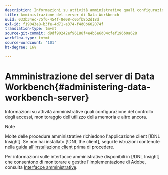 ```yaml
---
description: Informazioni su attività amministrative quali configurazione del controllo degli accessi, monitoraggio dell’utilizzo della memoria e altro ancora.
title: Amministrazione del server di Data Workbench
uuid: 033b34ec-75f6-454f-8e08-c05fb8b2d18d
exl-id: f19043e8-b3fe-4d71-a374-f4d0b602074f
translation-type: tm+mt
source-git-commit: d9df90242ef96188f4e4b5e6d04cfef196b0a628
workflow-type: tm+mt
source-wordcount: '101'
ht-degree: 16%

---
```


# Amministrazione del server di Data Workbench{#administering-data-workbench-server}

Informazioni su attività amministrative quali configurazione del controllo degli accessi, monitoraggio dell’utilizzo della memoria e altro ancora.

>[!NOTE]
>
>Molte delle procedure amministrative richiedono l&#39;applicazione client [!DNL Insight]. Se non hai installato [!DNL the client], segui le istruzioni contenute nella [guida all&#39;installazione client](https://docs.adobe.com/content/help/it-IT/data-workbench/using/install/c-data-workbench-client-install.html) prima di procedere.

Per informazioni sulle interfacce amministrative disponibili in [!DNL Insight] che consentono di monitorare e gestire l&#39;implementazione di Adobe, consulta [Interfacce amministrative](https://docs.adobe.com/content/help/en/data-workbench/using/client/t-open-ins.html#Administrative_Interfaces).

